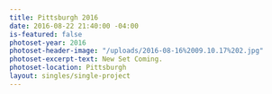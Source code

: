 ```yaml
---
title: Pittsburgh 2016
date: 2016-08-22 21:40:00 -04:00
is-featured: false
photoset-year: 2016
photoset-header-image: "/uploads/2016-08-16%2009.10.17%202.jpg"
photoset-excerpt-text: New Set Coming.
photoset-location: Pittsburgh
layout: singles/single-project
---
```


